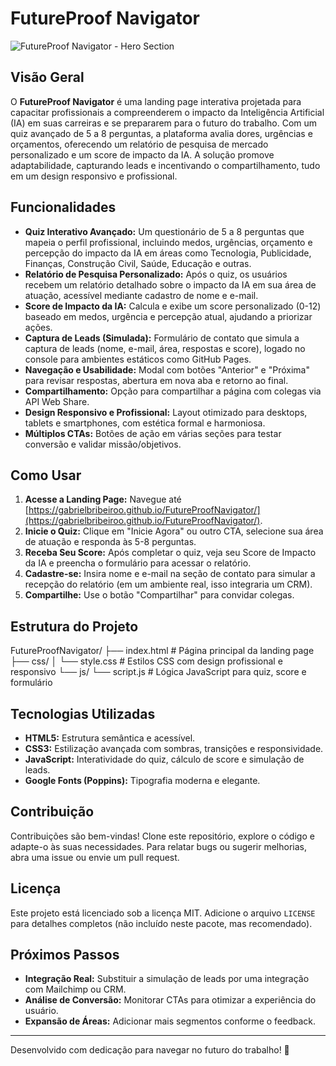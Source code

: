 # FutureProof Navigator

![FutureProof Navigator - Hero Section](https://images.unsplash.com/photo-1519389950473-47ba0277781c?q=80&w=2070&auto=format&fit=crop&ixlib=rb-4.0.3&ixid=M3wxMjA3fDB8MHxwaG90by1wYWdlfHx8fGVufDB8fHx8fA%3D%3D)

## Visão Geral

O **FutureProof Navigator** é uma landing page interativa projetada para capacitar profissionais a compreenderem o impacto da Inteligência Artificial (IA) em suas carreiras e se prepararem para o futuro do trabalho. Com um quiz avançado de 5 a 8 perguntas, a plataforma avalia dores, urgências e orçamentos, oferecendo um relatório de pesquisa de mercado personalizado e um score de impacto da IA. A solução promove adaptabilidade, capturando leads e incentivando o compartilhamento, tudo em um design responsivo e profissional.

## Funcionalidades

- **Quiz Interativo Avançado:** Um questionário de 5 a 8 perguntas que mapeia o perfil profissional, incluindo medos, urgências, orçamento e percepção do impacto da IA em áreas como Tecnologia, Publicidade, Finanças, Construção Civil, Saúde, Educação e outras.
- **Relatório de Pesquisa Personalizado:** Após o quiz, os usuários recebem um relatório detalhado sobre o impacto da IA em sua área de atuação, acessível mediante cadastro de nome e e-mail.
- **Score de Impacto da IA:** Calcula e exibe um score personalizado (0-12) baseado em medos, urgência e percepção atual, ajudando a priorizar ações.
- **Captura de Leads (Simulada):** Formulário de contato que simula a captura de leads (nome, e-mail, área, respostas e score), logado no console para ambientes estáticos como GitHub Pages.
- **Navegação e Usabilidade:** Modal com botões "Anterior" e "Próxima" para revisar respostas, abertura em nova aba e retorno ao final.
- **Compartilhamento:** Opção para compartilhar a página com colegas via API Web Share.
- **Design Responsivo e Profissional:** Layout otimizado para desktops, tablets e smartphones, com estética formal e harmoniosa.
- **Múltiplos CTAs:** Botões de ação em várias seções para testar conversão e validar missão/objetivos.

## Como Usar

1. **Acesse a Landing Page:** Navegue até [https://gabrielbribeiroo.github.io/FutureProofNavigator/](https://gabrielbribeiroo.github.io/FutureProofNavigator/).
2. **Inicie o Quiz:** Clique em "Inicie Agora" ou outro CTA, selecione sua área de atuação e responda às 5-8 perguntas.
3. **Receba Seu Score:** Após completar o quiz, veja seu Score de Impacto da IA e preencha o formulário para acessar o relatório.
4. **Cadastre-se:** Insira nome e e-mail na seção de contato para simular a recepção do relatório (em um ambiente real, isso integraria um CRM).
5. **Compartilhe:** Use o botão "Compartilhar" para convidar colegas.

## Estrutura do Projeto
FutureProofNavigator/
├── index.html          # Página principal da landing page
├── css/
│   └── style.css       # Estilos CSS com design profissional e responsivo
└── js/
└── script.js       # Lógica JavaScript para quiz, score e formulário

## Tecnologias Utilizadas

- **HTML5:** Estrutura semântica e acessível.
- **CSS3:** Estilização avançada com sombras, transições e responsividade.
- **JavaScript:** Interatividade do quiz, cálculo de score e simulação de leads.
- **Google Fonts (Poppins):** Tipografia moderna e elegante.

## Contribuição

Contribuições são bem-vindas! Clone este repositório, explore o código e adapte-o às suas necessidades. Para relatar bugs ou sugerir melhorias, abra uma issue ou envie um pull request.

## Licença

Este projeto está licenciado sob a licença MIT. Adicione o arquivo `LICENSE` para detalhes completos (não incluído neste pacote, mas recomendado).

## Próximos Passos

- **Integração Real:** Substituir a simulação de leads por uma integração com Mailchimp ou CRM.
- **Análise de Conversão:** Monitorar CTAs para otimizar a experiência do usuário.
- **Expansão de Áreas:** Adicionar mais segmentos conforme o feedback.

---

Desenvolvido com dedicação para navegar no futuro do trabalho! 🚀
